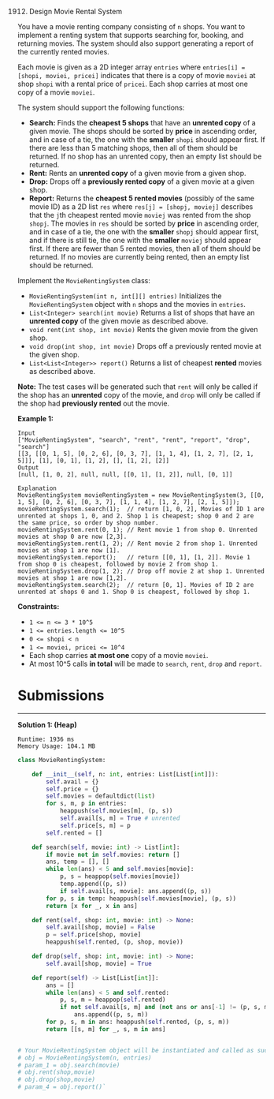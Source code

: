 1912. Design Movie Rental System

You have a movie renting company consisting of `n` shops. You want to implement a renting system that supports searching for, booking, and returning movies. The system should also support generating a report of the currently rented movies.

Each movie is given as a 2D integer array `entries` where `entries[i] = [shopi, moviei, pricei]` indicates that there is a copy of movie `moviei` at shop `shopi` with a rental price of `pricei`. Each shop carries at most one copy of a movie `moviei`.

The system should support the following functions:

* **Search:** Finds the **cheapest 5 shops** that have an **unrented copy** of a given movie. The shops should be sorted by **price** in ascending order, and in case of a tie, the one with the **smaller** `shopi` should appear first. If there are less than 5 matching shops, then all of them should be returned. If no shop has an unrented copy, then an empty list should be returned.
* **Rent:** Rents an **unrented copy** of a given movie from a given shop.
* **Drop:** Drops off a **previously rented copy** of a given movie at a given shop.
* **Report:** Returns the **cheapest 5 rented movies** (possibly of the same movie ID) as a 2D list `res` where `res[j] = [shopj, moviej]` describes that the `j`th cheapest rented movie `moviej` was rented from the shop `shopj`. The movies in `res` should be sorted by **price** in ascending order, and in case of a tie, the one with the **smaller** `shopj` should appear first, and if there is still tie, the one with the **smaller** `moviej` should appear first. If there are fewer than 5 rented movies, then all of them should be returned. If no movies are currently being rented, then an empty list should be returned.

Implement the `MovieRentingSystem` class:

* `MovieRentingSystem(int n, int[][] entries)` Initializes the `MovieRentingSystem` object with `n` shops and the movies in `entries`.
* `List<Integer> search(int movie)` Returns a list of shops that have an **unrented copy** of the given movie as described above.
* `void rent(int shop, int movie)` Rents the given movie from the given shop.
* `void drop(int shop, int movie)` Drops off a previously rented movie at the given shop.
* `List<List<Integer>> report()` Returns a list of cheapest **rented** movies as described above.

**Note:** The test cases will be generated such that `rent` will only be called if the shop has an **unrented** copy of the movie, and `drop` will only be called if the shop had **previously rented** out the movie.

 

**Example 1:**
```
Input
["MovieRentingSystem", "search", "rent", "rent", "report", "drop", "search"]
[[3, [[0, 1, 5], [0, 2, 6], [0, 3, 7], [1, 1, 4], [1, 2, 7], [2, 1, 5]]], [1], [0, 1], [1, 2], [], [1, 2], [2]]
Output
[null, [1, 0, 2], null, null, [[0, 1], [1, 2]], null, [0, 1]]

Explanation
MovieRentingSystem movieRentingSystem = new MovieRentingSystem(3, [[0, 1, 5], [0, 2, 6], [0, 3, 7], [1, 1, 4], [1, 2, 7], [2, 1, 5]]);
movieRentingSystem.search(1);  // return [1, 0, 2], Movies of ID 1 are unrented at shops 1, 0, and 2. Shop 1 is cheapest; shop 0 and 2 are the same price, so order by shop number.
movieRentingSystem.rent(0, 1); // Rent movie 1 from shop 0. Unrented movies at shop 0 are now [2,3].
movieRentingSystem.rent(1, 2); // Rent movie 2 from shop 1. Unrented movies at shop 1 are now [1].
movieRentingSystem.report();   // return [[0, 1], [1, 2]]. Movie 1 from shop 0 is cheapest, followed by movie 2 from shop 1.
movieRentingSystem.drop(1, 2); // Drop off movie 2 at shop 1. Unrented movies at shop 1 are now [1,2].
movieRentingSystem.search(2);  // return [0, 1]. Movies of ID 2 are unrented at shops 0 and 1. Shop 0 is cheapest, followed by shop 1.
```

**Constraints:**

* `1 <= n <= 3 * 10^5`
* `1 <= entries.length <= 10^5`
* `0 <= shopi < n`
* `1 <= moviei, pricei <= 10^4`
* Each shop carries **at most one** copy of a movie `moviei`.
* At most 10^5 calls **in total** will be made to `search`, `rent`, `drop` and `report`.

# Submissions
---
**Solution 1: (Heap)**
```
Runtime: 1936 ms
Memory Usage: 104.1 MB
```
```python
class MovieRentingSystem:

    def __init__(self, n: int, entries: List[List[int]]):
        self.avail = {}
        self.price = {}
        self.movies = defaultdict(list)
        for s, m, p in entries: 
            heappush(self.movies[m], (p, s))
            self.avail[s, m] = True # unrented 
            self.price[s, m] = p
        self.rented = []

    def search(self, movie: int) -> List[int]:
        if movie not in self.movies: return []
        ans, temp = [], []
        while len(ans) < 5 and self.movies[movie]: 
            p, s = heappop(self.movies[movie])
            temp.append((p, s))
            if self.avail[s, movie]: ans.append((p, s))
        for p, s in temp: heappush(self.movies[movie], (p, s))
        return [x for _, x in ans]

    def rent(self, shop: int, movie: int) -> None:
        self.avail[shop, movie] = False
        p = self.price[shop, movie]
        heappush(self.rented, (p, shop, movie))

    def drop(self, shop: int, movie: int) -> None:
        self.avail[shop, movie] = True 

    def report(self) -> List[List[int]]:
        ans = []
        while len(ans) < 5 and self.rented: 
            p, s, m = heappop(self.rented)
            if not self.avail[s, m] and (not ans or ans[-1] != (p, s, m)): 
                ans.append((p, s, m))
        for p, s, m in ans: heappush(self.rented, (p, s, m))
        return [[s, m] for _, s, m in ans]


# Your MovieRentingSystem object will be instantiated and called as such:
# obj = MovieRentingSystem(n, entries)
# param_1 = obj.search(movie)
# obj.rent(shop,movie)
# obj.drop(shop,movie)
# param_4 = obj.report()`
```
